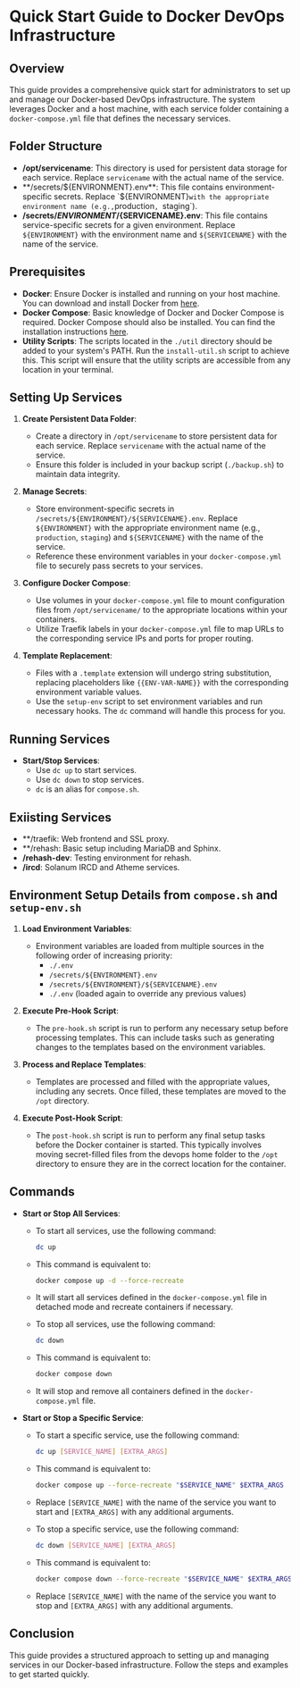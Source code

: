 # Quick Start Guide to Docker DevOps Infrastructure

## Overview
This guide provides a comprehensive quick start for administrators to set up and manage our Docker-based DevOps infrastructure. The system leverages Docker and a host machine, with each service folder containing a `docker-compose.yml` file that defines the necessary services.

## Folder Structure
- **/opt/servicename**: This directory is used for persistent data storage for each service. Replace `servicename` with the actual name of the service.
- **/secrets/${ENVIRONMENT}.env**: This file contains environment-specific secrets. Replace `${ENVIRONMENT}` with the appropriate environment name (e.g., `production`, `staging`).
- **/secrets/${ENVIRONMENT}/${SERVICENAME}.env**: This file contains service-specific secrets for a given environment. Replace `${ENVIRONMENT}` with the environment name and `${SERVICENAME}` with the name of the service.

## Prerequisites
- **Docker**: Ensure Docker is installed and running on your host machine. You can download and install Docker from [here](https://www.docker.com/get-started).
- **Docker Compose**: Basic knowledge of Docker and Docker Compose is required. Docker Compose should also be installed. You can find the installation instructions [here](https://docs.docker.com/compose/install/).
- **Utility Scripts**: The scripts located in the `./util` directory should be added to your system's PATH. Run the `install-util.sh` script to achieve this. This script will ensure that the utility scripts are accessible from any location in your terminal.

## Setting Up Services

1. **Create Persistent Data Folder**:
   - Create a directory in `/opt/servicename` to store persistent data for each service. Replace `servicename` with the actual name of the service.
   - Ensure this folder is included in your backup script (`./backup.sh`) to maintain data integrity.

2. **Manage Secrets**:
   - Store environment-specific secrets in `/secrets/${ENVIRONMENT}/${SERVICENAME}.env`. Replace `${ENVIRONMENT}` with the appropriate environment name (e.g., `production`, `staging`) and `${SERVICENAME}` with the name of the service.
   - Reference these environment variables in your `docker-compose.yml` file to securely pass secrets to your services.

3. **Configure Docker Compose**:
   - Use volumes in your `docker-compose.yml` file to mount configuration files from `/opt/servicename/` to the appropriate locations within your containers.
   - Utilize Traefik labels in your `docker-compose.yml` file to map URLs to the corresponding service IPs and ports for proper routing.

4. **Template Replacement**:
   - Files with a `.template` extension will undergo string substitution, replacing placeholders like `{{ENV-VAR-NAME}}` with the corresponding environment variable values.
   - Use the `setup-env` script to set environment variables and run necessary hooks. The `dc` command will handle this process for you.

## Running Services
- **Start/Stop Services**:
  - Use `dc up` to start services.
  - Use `dc down` to stop services.
  - `dc` is an alias for `compose.sh`.

## Exiisting Services
- **/traefik: Web frontend and SSL proxy.
- **/rehash: Basic setup including MariaDB and Sphinx.
- **/rehash-dev**: Testing environment for rehash.
- **/ircd**: Solanum IRCD and Atheme services.

## Environment Setup Details from `compose.sh` and `setup-env.sh`

1. **Load Environment Variables**:
   - Environment variables are loaded from multiple sources in the following order of increasing priority:
     - `./.env`
     - `/secrets/${ENVIRONMENT}.env`
     - `/secrets/${ENVIRONMENT}/${SERVICENAME}.env`
     - `./.env` (loaded again to override any previous values)

2. **Execute Pre-Hook Script**:
   - The `pre-hook.sh` script is run to perform any necessary setup before processing templates. This can include tasks such as generating changes to the templates based on the environment variables.

3. **Process and Replace Templates**:
   - Templates are processed and filled with the appropriate values, including any secrets. Once filled, these templates are moved to the `/opt` directory.

4. **Execute Post-Hook Script**:
   - The `post-hook.sh` script is run to perform any final setup tasks before the Docker container is started. This typically involves moving secret-filled files from the devops home folder to the `/opt` directory to ensure they are in the correct location for the container.

## Commands

- **Start or Stop All Services**:
  - To start all services, use the following command:
    ```sh
    dc up
    ```
  - This command is equivalent to:
    ```sh
    docker compose up -d --force-recreate
    ```
  - It will start all services defined in the `docker-compose.yml` file in detached mode and recreate containers if necessary.

  - To stop all services, use the following command:
    ```sh
    dc down
    ```
  - This command is equivalent to:
    ```sh
    docker compose down
    ```
  - It will stop and remove all containers defined in the `docker-compose.yml` file.

- **Start or Stop a Specific Service**:
  - To start a specific service, use the following command:
    ```sh
    dc up [SERVICE_NAME] [EXTRA_ARGS]
    ```
  - This command is equivalent to:
    ```sh
    docker compose up --force-recreate "$SERVICE_NAME" $EXTRA_ARGS
    ```
  - Replace `[SERVICE_NAME]` with the name of the service you want to start and `[EXTRA_ARGS]` with any additional arguments.

  - To stop a specific service, use the following command:
    ```sh
    dc down [SERVICE_NAME] [EXTRA_ARGS]
    ```
  - This command is equivalent to:
    ```sh
    docker compose down --force-recreate "$SERVICE_NAME" $EXTRA_ARGS
    ```
  - Replace `[SERVICE_NAME]` with the name of the service you want to stop and `[EXTRA_ARGS]` with any additional arguments.
  

## Conclusion
This guide provides a structured approach to setting up and managing services in our Docker-based infrastructure. Follow the steps and examples to get started quickly.

